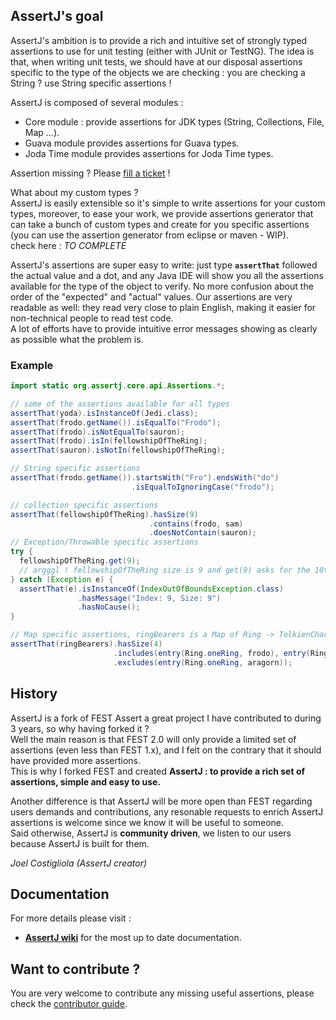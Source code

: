 ## AssertJ's goal

AssertJ's ambition is to provide a rich and intuitive set of strongly typed assertions to use for unit testing (either with JUnit or TestNG). The idea is that, when writing unit tests, we should have at our disposal assertions specific to the type of the objects we are checking : you are checking a String ? use String specific assertions !  

AssertJ is composed of several modules :
* Core module : provide assertions for JDK types (String, Collections, File, Map ...). 
* Guava module provides assertions for Guava types. 
* Joda Time module provides assertions for Joda Time types. 

Assertion missing ? Please [fill a ticket](https://github.com/joel-costigliola/assertj-core/issues) ! 

What about my custom types ?   
AssertJ is easily extensible so it's simple to write assertions for your custom types, moreover, to ease your work, we provide assertions generator that can take a bunch of custom types and create for you specific assertions (you can use the assertion generator from eclipse or maven - WIP).  
check here : _TO COMPLETE_

AssertJ's assertions are super easy to write: just type **```assertThat```** followed the actual value and a dot, and any Java 
IDE will show you all the assertions available for the type of the object to verify. No more confusion about the 
order of the "expected" and "actual" values. Our assertions are very readable as well: they read very close to plain 
English, making it easier for non-technical people to read test code.  
A lot of efforts have to provide intuitive error messages showing as clearly as possible what the problem is.

### Example

```java
import static org.assertj.core.api.Assertions.*;

// some of the assertions available for all types
assertThat(yoda).isInstanceOf(Jedi.class);
assertThat(frodo.getName()).isEqualTo("Frodo");
assertThat(frodo).isNotEqualTo(sauron);
assertThat(frodo).isIn(fellowshipOfTheRing);
assertThat(sauron).isNotIn(fellowshipOfTheRing);

// String specific assertions
assertThat(frodo.getName()).startsWith("Fro").endsWith("do")
                           .isEqualToIgnoringCase("frodo");

// collection specific assertions
assertThat(fellowshipOfTheRing).hasSize(9)
                               .contains(frodo, sam)
                               .doesNotContain(sauron);
// Exception/Throwable specific assertions
try {
  fellowshipOfTheRing.get(9); 
  // argggl ! fellowshipOfTheRing size is 9 and get(9) asks for the 10th element !
} catch (Exception e) {
  assertThat(e).isInstanceOf(IndexOutOfBoundsException.class)
               .hasMessage("Index: 9, Size: 9")
               .hasNoCause();
}

// Map specific assertions, ringBearers is a Map of Ring -> TolkienCharacter
assertThat(ringBearers).hasSize(4)
                       .includes(entry(Ring.oneRing, frodo), entry(Ring.nenya, galadriel))
                       .excludes(entry(Ring.oneRing, aragorn));
```

## History

AssertJ is a fork of FEST Assert a great project I have contributed to during 3 years, so why having forked it ?  
Well the main reason is that FEST 2.0 will only provide a limited set of assertions (even less than FEST 1.x), and I felt on the contrary that it should have provided more assertions.  
This is why I forked FEST and created **AssertJ : to provide a rich set of assertions, simple and easy to use.** 

Another difference is that AssertJ will be more open than FEST regarding users demands and contributions, any resonable requests to enrich AssertJ assertions is welcome since we know it will be useful to someone.  
Said otherwise, AssertJ is **community driven**, we listen to our users because AssertJ is built for them. 

_Joel Costigliola  (AssertJ creator)_

## Documentation

For more details please visit :

* **[AssertJ wiki](https://github.com/joel-costigliola/AssertJ-core/wiki)** for the most up to date documentation.

## Want to contribute ?

You are very welcome to contribute any missing useful assertions, please check the [contributor guide](CONTRIBUTING.md).
